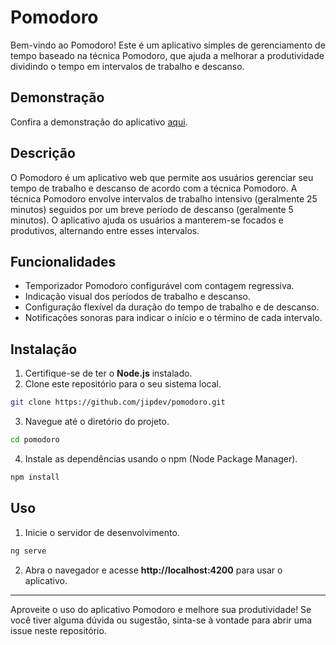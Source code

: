 # Pomodoro

Bem-vindo ao Pomodoro! Este é um aplicativo simples de gerenciamento de tempo baseado na técnica Pomodoro,
que ajuda a melhorar a produtividade dividindo o tempo em intervalos de trabalho e descanso.

## Demonstração

Confira a demonstração do aplicativo [aqui](https://pomodoro-rho-two.vercel.app).

## Descrição

O Pomodoro é um aplicativo web que permite aos usuários gerenciar seu tempo de trabalho e descanso de acordo com a técnica Pomodoro.
A técnica Pomodoro envolve intervalos de trabalho intensivo (geralmente 25 minutos) seguidos por um breve período de descanso (geralmente 5 minutos). O aplicativo ajuda os usuários a manterem-se focados e produtivos, alternando entre esses intervalos.

## Funcionalidades

- Temporizador Pomodoro configurável com contagem regressiva.
- Indicação visual dos períodos de trabalho e descanso.
- Configuração flexível da duração do tempo de trabalho e de descanso.
- Notificações sonoras para indicar o início e o término de cada intervalo.

## Instalação

1. Certifique-se de ter o **Node.js** instalado.
2. Clone este repositório para o seu sistema local.

  ```bash
  git clone https://github.com/jipdev/pomodoro.git
  ```

3. Navegue até o diretório do projeto.

  ```bash
  cd pomodoro
  ```

4. Instale as dependências usando o npm (Node Package Manager).

  ```bash
  npm install
  ```

## Uso

1. Inicie o servidor de desenvolvimento.

  ```bash
  ng serve
  ```

2. Abra o navegador e acesse **http://localhost:4200** para usar o aplicativo.

---

Aproveite o uso do aplicativo Pomodoro e melhore sua produtividade! Se você tiver alguma dúvida ou sugestão, sinta-se à vontade para abrir uma issue neste repositório.

